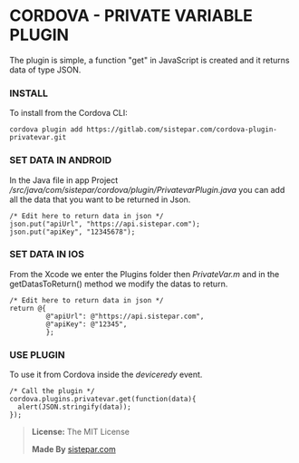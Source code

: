 # CORDOVA - PRIVATE VARIABLE PLUGIN

The plugin is simple, a function "get" in JavaScript is created and it returns data of type JSON.



### INSTALL
To install from the Cordova CLI:

	cordova plugin add https://gitlab.com/sistepar.com/cordova-plugin-privatevar.git


### SET DATA IN ANDROID
In the Java file in app Project _/src/java/com/sistepar/cordova/plugin/PrivatevarPlugin.java_ you can add all the data that you want to be returned in Json.
	
	/* Edit here to return data in json */
	json.put("apiUrl", "https://api.sistepar.com");
	json.put("apiKey", "12345678");

### SET DATA IN IOS
From the Xcode we enter the Plugins folder then _PrivateVar.m_ and in the getDatasToReturn() method we modify the datas to return.

	/* Edit here to return data in json */
	return @{
             @"apiUrl": @"https://api.sistepar.com",
             @"apiKey": @"12345",
             };

### USE PLUGIN
To use it from Cordova inside the _deviceredy_ event.

	/* Call the plugin */
	cordova.plugins.privatevar.get(function(data){
	  alert(JSON.stringify(data));
	});



>**License:** The MIT License
>
>**Made By** [sistepar.com](https://sistepar.com)
